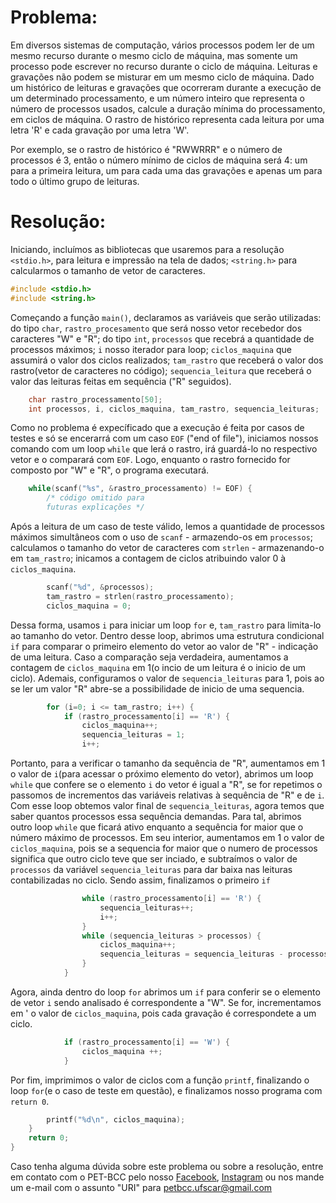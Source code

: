 # Problema:
Em diversos sistemas de computação, vários processos podem ler de um mesmo recurso durante o mesmo ciclo de máquina, mas somente um processo pode escrever no recurso durante o ciclo de máquina. Leituras e gravações não podem se misturar em um mesmo ciclo de máquina. Dado um histórico de leituras e gravações que ocorreram durante a execução de um determinado processamento, e um número inteiro que representa o número de processos usados, calcule a duração mínima do processamento, em ciclos de máquina. O rastro de histórico representa cada leitura por uma letra 'R' e cada gravação por uma letra 'W'.

Por exemplo, se o rastro de histórico é "RWWRRR" e o número de processos é 3, então o número mínimo de ciclos de máquina será 4: um para a primeira leitura, um para cada uma das gravações e apenas um para todo o último grupo de leituras.

# Resolução: 
Iniciando, incluímos as bibliotecas que usaremos para a resolução `<stdio.h>`, para leitura e impressão na tela de dados; `<string.h>` para calcularmos o tamanho de vetor de caracteres.
``` c
#include <stdio.h>
#include <string.h>
```

Começando a função `main()`, declaramos as variáveis que serão utilizadas: do tipo `char`, `rastro_procesamento` que será nosso vetor recebedor dos caracteres "W" e "R"; do tipo `int`, `processos` que recebrá a quantidade de processos máximos; `i` nosso iterador para loop; `ciclos_maquina` que assumirá o valor dos ciclos realizados; `tam_rastro` que receberá o valor dos rastro(vetor de caracteres no código); `sequencia_leitura` que receberá o valor das leituras feitas em sequência ("R" seguidos).
``` c
    char rastro_processamento[50];
    int processos, i, ciclos_maquina, tam_rastro, sequencia_leituras;
```

Como no problema é expecíficado que a execução é feita por casos de testes e só se encerarrá com um caso `EOF` ("end of file"), iniciamos nossos comando com um loop `while` que lerá o rastro, irá guardá-lo no respectivo vetor e o comparará com `EOF`. Logo, enquanto o rastro fornecido for composto por "W" e "R", o programa executará.
``` c
    while(scanf("%s", &rastro_processamento) != EOF) {
        /* código omitido para
        futuras explicações */
``` 

Após a leitura de um caso de teste válido, lemos a quantidade de processos máximos simultâneos com o uso de `scanf` - armazendo-os em `processos`; calculamos o tamanho do vetor de caracteres com `strlen` - armazenando-o em `tam_rastro`; inicamos a contagem de ciclos atribuindo valor 0 à `ciclos_maquina`.
``` c
        scanf("%d", &processos);
        tam_rastro = strlen(rastro_processamento);
        ciclos_maquina = 0;
``` 

Dessa forma, usamos `i` para iniciar um loop `for` e, `tam_rastro` para limita-lo ao tamanho do vetor. Dentro desse loop, abrimos uma estrutura condicional `if` para comparar o primeiro elemento do vetor ao valor de "R" - indicação de uma leitura. Caso a comparação seja verdadeira, aumentamos a contagem de `ciclos_maquina` em 1(o incio de um leitura é o inicio de um ciclo). Ademais, configuramos o valor de `sequencia_leituras` para 1, pois ao se ler um valor "R" abre-se a possibilidade de inicio de uma sequencia.
``` c
        for (i=0; i <= tam_rastro; i++) {
            if (rastro_processamento[i] == 'R') {
                ciclos_maquina++;
                sequencia_leituras = 1;
                i++;
``` 

 Portanto, para a verificar o tamanho da sequência de "R", aumentamos em 1 o valor de `i`(para acessar o próximo elemento do vetor), abrimos um loop `while` que confere se o elemento `i` do vetor é igual a "R", se for repetimos o passomos de incrementos das variáveis relativas à sequência de "R" e de `i`. Com esse loop obtemos valor final de `sequencia_leituras`, agora temos que saber quantos processos essa sequência demandas. Para tal, abrimos outro loop `while` que ficará ativo enquanto a sequência for maior que o número máximo de processos. Em seu interior, aumentamos em 1 o valor de `ciclos_maquina`, pois se a sequencia for maior que o numero de processos significa que outro ciclo teve que ser inciado, e subtraímos o valor de `processos` da variável `sequencia_leituras` para dar baixa nas leituras contabilizadas no ciclo. Sendo assim, finalizamos o primeiro `if`

``` c
                while (rastro_processamento[i] == 'R') {
                    sequencia_leituras++;
                    i++;
                }
                while (sequencia_leituras > processos) {
                    ciclos_maquina++;
                    sequencia_leituras = sequencia_leituras - processos;
                }   
            }
``` 

Agora, ainda dentro do loop `for` abrimos um `if` para conferir se o elemento de vetor `i` sendo analisado é correspondente a "W". Se for, incrementamos em ' o valor de `ciclos_maquina`, pois cada gravação é correspondete a um ciclo.
``` c
            if (rastro_processamento[i] == 'W') {
                ciclos_maquina ++;
            }
```

Por fim, imprimimos o valor de ciclos com a função `printf`, finalizando o loop `for`(e o caso de teste em questão), e finalizamos nosso programa com `return 0`.
``` c
        printf("%d\n", ciclos_maquina);
    }
    return 0;
}
``` 
Caso tenha alguma dúvida sobre este problema ou sobre a resolução, entre em contato com o PET-BCC pelo nosso
[Facebook](https://www.facebook.com/petbcc/),
[Instagram](https://www.instagram.com/petbcc.ufscar/)
ou nos mande um e-mail com o assunto "URI" para  petbcc.ufscar@gmail.com